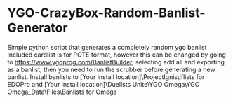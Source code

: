 # YGO-CrazyBox-Random-Banlist-Generator
Simple python script that generates a completely random ygo banlist
Included cardlist is for POTE format, however this can be changed by going to https://www.ygoprog.com/BanlistBuilder, selecting add all and exporting as a banlist, then you need to run the scrubber before generating a new banlist.
Install banlists to [Your install location]\ProjectIgnis\lflists for EDOPro and [Your install location]\Duelists Unite\YGO Omega\YGO Omega_Data\Files\Banlists for Omega
